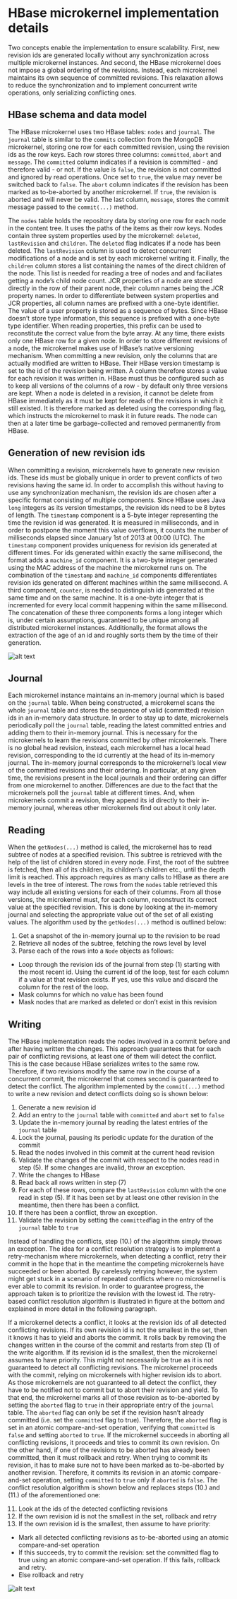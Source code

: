 # HBase microkernel implementation details

Two concepts enable the implementation to ensure scalability. First, new revision ids are generated locally without any synchronization across multiple microkernel instances. And second, the HBase microkernel does not impose a global ordering of the revisions. Instead, each microkernel maintains its own sequence of committed revisions. This relaxation allows to reduce the synchronization and to implement concurrent write operations, only serializing conflicting ones.

## HBase schema and data model

The HBase microkernel uses two HBase tables: `nodes` and `journal`. The `journal` table is similar to the `commits` collection from the MongoDB microkernel, storing one row for each committed revision, using the revision ids as the row keys. Each row stores three columns: `committed`, `abort` and `message`. The `committed` column indicates if a revision is committed - and therefore valid - or not. If the value is `false`, the revision is not committed and ignored by read operations. Once set to `true`, the value may never be switched back to `false`. The `abort` column indicates if the revision has been marked as to-be-aborted by another microkernel. If `true`, the revision is aborted and will never be valid. The last column, `message`, stores the commit message passed to the `commit(...)` method.

The `nodes` table holds the repository data by storing one row for each node in the content tree. It uses the paths of the items as their row keys. Nodes contain three system properties used by the microkernel: `deleted`, `lastRevision` and `children`. The `deleted` flag indicates if a node has been deleted. The `lastRevision` column is used to detect concurrent modifications of a node and is set by each microkernel writing it. Finally, the `children` column stores a list containing the names of the direct children of the node. This list is needed for reading a tree of nodes and and faciliates getting a node’s child node count. JCR properties of a node are stored directly in the row of their parent node, their column names being the JCR property names. In order to differentiate between system properties and JCR properties, all column names are prefixed with a one-byte identifier. The value of a user property is stored as a sequence of bytes. Since HBase doesn’t store type information, this sequence is prefixed with a one-byte type identifier. When reading properties, this prefix can be used to reconstitute the correct value from the byte array. At any time, there exists only one HBase row for a given node. In order to store different revisions of a node, the microkernel makes use of HBase’s native versioning mechanism. When committing a new revision, only the columns that are actually modified are written to HBase. Their HBase version timestamp is set to the id of the revision being written. A column therefore stores a value for each revision it was written in. HBase must thus be configured such as to keep all versions of the columns of a row - by default only three versions are kept. When a node is deleted in a revision, it cannot be delete from HBase immediately as it must be kept for reads of the revisions in which it still existed. It is therefore marked as deleted using the corresponding flag, which instructs the microkernel to mask it in future reads. The node can then at a later time be garbage-collected and removed permanently from HBase.

## Generation of new revision ids

When committing a revision, microkernels have to generate new revision ids. These ids must be globally unique in order to prevent conflicts of two revisions having the same id. In order to accomplish this without having to use any synchronization mechanism, the revision ids are chosen after a specific format consisting of multiple components. Since HBase uses Java `long` integers as its version timestamps, the revision ids need to be 8 bytes of length. The `timestamp` component is a 5-byte integer representing the time the revision id was generated. It is measured in milliseconds, and in order to postpone the moment this value overflows, it counts the number of milliseconds elapsed since January 1st of 2013 at 00:00 (UTC). The `timestamp` component provides uniqueness for revision ids generated at different times. For ids generated within exactly the same millisecond, the format adds a `machine_id` component. It is a two-byte integer generated using the MAC address of the machine the microkernel runs on. The combination of the `timestamp` and `machine_id` components differentiates revision ids generated on different machines within the same millisecond. A third component, `counter`, is needed to distinguish ids generated at the same time and on the same machine. It is a one-byte integer that is incremented for every local commit happening within the same millisecond. The concatenation of these three components forms a long integer which is, under certain assumptions, guaranteed to be unique among all distributed microkernel instances. Additionally, the format allows the extraction of the age of an id and roughly sorts them by the time of their generation.

![alt text](revision_id_format.png "Revision id format")

## Journal

Each microkernel instance maintains an in-memory journal which is based on the `journal` table. When being constructed, a microkernel scans the whole `journal` table and stores the sequence of valid (committed) revision ids in an in-memory data structure. In order to stay up to date, microkernels periodically poll the `journal` table, reading the latest committed entries and adding them to their in-memory journal. This is necessary for the microkernels to learn the revisions committed by other microkernels. There is no global head revision, instead, each microkernel has a local head revision, corresponding to the id currently at the head of its in-memory journal. The in-memory journal corresponds to the microkernel’s local view of the committed revisions and their ordering. In particular, at any given time, the revisions present in the local journals and their ordering can differ from one microkernel to another. Differences are due to the fact that the microkernels poll the `journal` table at different times. And, when microkernels commit a revision, they append its id directly to their in-memory journal, whereas other microkernels find out about it only later.


## Reading

When the `getNodes(...)` method is called, the microkernel has to read subtree of nodes at a specified revision. This subtree is retrieved with the help of the list of children stored in every node. First, the root of the subtree is fetched, then all of its children, its children’s children etc., until the depth limit is reached. This approach requires as many calls to HBase as there are levels in the tree of interest. The rows from the `nodes` table retrieved this way include all existing versions for each of their columns. From all those versions, the microkernel must, for each column, reconstruct its correct value at the specified revision. This is done by looking at the in-memory journal and selecting the appropriate value out of the set of all existing values. The algorithm used by the `getNodes(...)` method is outlined below:

1. Get a snapshot of the in-memory journal up to the revision to be read
2. Retrieve all nodes of the subtree, fetching the rows level by level
3. Parse each of the rows into a `Node` objects as follows:
  *  Loop through the revision ids of the journal from step (1) starting with the most recent id. Using the current id of the loop, test for each column if a value at that revision exists. If yes, use this value and discard the column for the rest of the loop.
  *  Mask columns for which no value has been found
  *  Mask nodes that are marked as deleted or don’t exist in this revision


## Writing

The HBase implementation reads the nodes involved in a commit before and after having written the changes. This approach guarantees that for each pair of conflicting revisions, at least one of them will detect the conflict. This is the case because HBase serializes writes to the same row. Therefore, if two revisions modify the same row in the course of a concurrent commit, the microkernel that comes second is guaranteed to detect the conflict. The algorithm implemented by the `commit(...)` method to write a new revision and detect conflicts doing so is shown below:

1. Generate a new revision id
2. Add an entry to the `journal` table with `committed` and `abort` set to `false`
3. Update the in-memory journal by reading the latest entries of the `journal` table
4. Lock the journal, pausing its periodic update for the duration of the commit
5. Read the nodes involved in this commit at the current head revision
6. Validate the changes of the commit with respect to the nodes read in step (5). If some changes are invalid, throw an exception.
7. Write the changes to HBase
8. Read back all rows written in step (7)
9. For each of these rows, compare the `lastRevision` column with the one read in step (5). If it has been set by at least one other revision in the meantime, then there has been a conflict.
10. If there has been a conflict, throw an exception.
11. Validate the revision by setting the `committed`flag in the entry of the `journal` table to `true`

Instead of handling the conflicts, step (10.) of the algorithm simply throws an exception. The idea for a conflict resolution strategy is to implement a retry-mechanism where microkernels, when detecting a conflict, retry their commit in the hope that in the meantime the competing microkernels have succeeded or been aborted. By carelessly retrying however, the system might get stuck in a scenario of repeated conflicts where no microkernel is ever able to commit its revision. In order to guarantee progress, the approach taken is to prioritize the revision with the lowest id. The retry-based conflict resolution algorithm is illustrated in figure at the bottom and explained in more detail in the following paragraph.

If a microkernel detects a conflict, it looks at the revision ids of all detected conflicting revisions. If its own revision id is not the smallest in the set, then it knows it has to yield and aborts the commit. It rolls back by removing the changes written in the course of the commit and restarts from step (1) of the write algorithm. If its revision id is the smallest, then the microkernel assumes to have priority. This might not necessarily be true as it is not guaranteed to detect all conflicting revisions. The microkernel proceeds with the commit, relying on microkernels with higher revision ids to abort. As those microkernels are not guaranteed to all detect the conflict, they have to be notified not to commit but to abort their revision and yield. To that end, the microkernel marks all of those revision as to-be-aborted by setting the `aborted` flag to `true` in their appropriate entry of the `journal` table. The `aborted` flag can only be set if the revision hasn’t already committed (i.e. set the `committed` flag to true). Therefore, the `aborted` flag is set in an atomic compare-and-set operation, verifying that `committed` is `false` and setting `aborted` to `true`. If the microkernel succeeds in aborting all conflicting revisions, it proceeds and tries to commit its own revision. On the other hand, if one of the revisions to be aborted has already been committed, then it must rollback and retry. When trying to commit its revision, it has to make sure not to have been marked as to-be-aborted by another revision. Therefore, it commits its revision in an atomic compare-and-set operation, setting `committed` to `true` only if `aborted` is `false`. The conflict resolution algorithm is shown below and replaces steps (10.) and (11.) of the aforementioned one:

11. Look at the ids of the detected conflicting revisions
12. If the own revision id is not the smallest in the set, rollback and retry
13. If the own revision id is the smallest, then assume to have priority:
  * Mark all detected conflicting revisions as to-be-aborted using an atomic compare-and-set operation
  * If this succeeds, try to commit the revision: set the committed flag to true using an atomic compare-and-set operation. If this fails, rollback and retry.
  * Else rollback and retry

![alt text](conflict_handling.png "Conflict handling")

